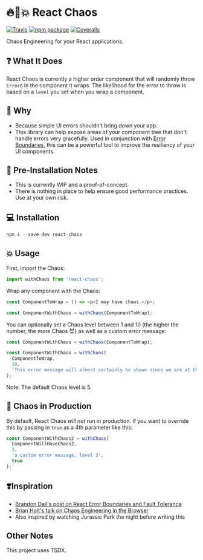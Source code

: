 # 🔥🐒💥 React Chaos

[![Travis][build-badge]][build]
[![npm package][npm-badge]][npm]
[![Coveralls][coveralls-badge]][coveralls]

Chaos Engineering for your React applications.

[build-badge]: https://img.shields.io/travis/jchiatt/react-chaos/master.png?style=flat-square
[build]: https://travis-ci.org/jchiatt/react-chaos
[npm-badge]: https://img.shields.io/npm/v/npm-package.png?style=flat-square
[npm]: https://www.npmjs.org/package/react-chaos
[coveralls-badge]: https://coveralls.io/repos/github/jchiatt/react-chaos/badge.svg?branch=master
[coveralls]: https://coveralls.io/github/jchiatt/react-chaos?branch=master

## ❓ What It Does

React Chaos is currently a higher order component that will randomly throw `Error`s in the component it wraps. The likelihood for the error to throw is based on a `level` you set when you wrap a component.

## 🤔 Why

- Because simple UI errors shouldn't bring down your app.
- This library can help expose areas of your component tree that don't handle errors very gracefully. Used in conjunction with [Error Boundaries](https://reactjs.org/docs/error-boundaries.html), this can be a powerful tool to improve the resiliency of your UI components.

## 🛑 Pre-Installation Notes

- This is currently WIP and a proof-of-concept.
- There is nothing in place to help ensure good performance practices. Use at your own risk.

## 💻 Installation

```js
npm i --save-dev react-chaos
```

## 💥 Usage

First, import the Chaos:

```js
import withChaos from 'react-chaos';
```

Wrap any component with the Chaos:

```js
const ComponentToWrap = () => <p>I may have chaos.</p>;

const ComponentWithChaos = withChaos(ComponentToWrap);
```

You can optionally set a Chaos level between 1 and 10 (the higher the number, the more Chaos 😈) as well as a custom error message:

```js
const ComponentWithChaos = withChaos(ComponentToWrap);

const ComponentWithChaos = withChaos(
  ComponentToWrap,
  10,
  'This error message will almost certainly be shown since we are at Chaos level 10.'
);
```

Note: The default Chaos level is 5.

## 🐒 Chaos in Production

By default, React Chaos _will not_ run in production. If you want to override this by passing in `true` as a 4th parameter like this:

```js
const ComponentWithChaos2 = withChaos(
  ComponentWillHaveChaos2,
  3,
  'a custom error message, level 3',
  true
);
```

## ❣️Inspiration

- [Brandon Dail's post on React Error Boundaries and Fault Tolerance](https://aweary.dev/fault-tolerance-react/)
- [Brian Holt's talk on Chaos Engineering in the Browser](https://www.youtube.com/watch?v=A4_rRj-4Mv0)
- Also inspired by watching Jurassic Park the night before writing this

## Other Notes

This project uses TSDX.
